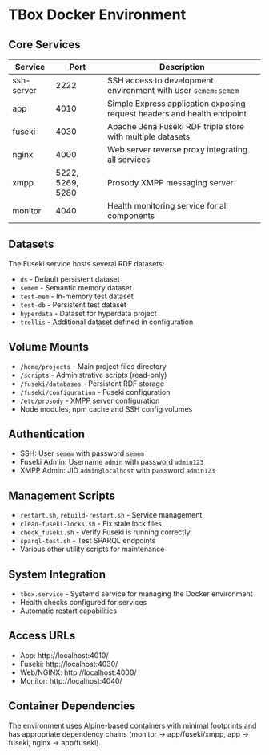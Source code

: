 # TBox Docker Environment

## Core Services

| Service | Port | Description |
|---------|------|-------------|
| ssh-server | 2222 | SSH access to development environment with user `semem:semem` |
| app | 4010 | Simple Express application exposing request headers and health endpoint |
| fuseki | 4030 | Apache Jena Fuseki RDF triple store with multiple datasets |
| nginx | 4000 | Web server reverse proxy integrating all services |
| xmpp | 5222, 5269, 5280 | Prosody XMPP messaging server |
| monitor | 4040 | Health monitoring service for all components |

## Datasets

The Fuseki service hosts several RDF datasets:
- `ds` - Default persistent dataset
- `semem` - Semantic memory dataset
- `test-mem` - In-memory test dataset
- `test-db` - Persistent test dataset
- `hyperdata` - Dataset for hyperdata project
- `trellis` - Additional dataset defined in configuration

## Volume Mounts

- `/home/projects` - Main project files directory
- `/scripts` - Administrative scripts (read-only)
- `/fuseki/databases` - Persistent RDF storage
- `/fuseki/configuration` - Fuseki configuration
- `/etc/prosody` - XMPP server configuration
- Node modules, npm cache and SSH config volumes

## Authentication

- SSH: User `semem` with password `semem`
- Fuseki Admin: Username `admin` with password `admin123`
- XMPP Admin: JID `admin@localhost` with password `admin123`

## Management Scripts

- `restart.sh`, `rebuild-restart.sh` - Service management 
- `clean-fuseki-locks.sh` - Fix stale lock files
- `check_fuseki.sh` - Verify Fuseki is running correctly
- `sparql-test.sh` - Test SPARQL endpoints
- Various other utility scripts for maintenance

## System Integration

- `tbox.service` - Systemd service for managing the Docker environment
- Health checks configured for services
- Automatic restart capabilities

## Access URLs

- App: http://localhost:4010/
- Fuseki: http://localhost:4030/
- Web/NGINX: http://localhost:4000/
- Monitor: http://localhost:4040/

## Container Dependencies

The environment uses Alpine-based containers with minimal footprints and has appropriate dependency chains (monitor → app/fuseki/xmpp, app → fuseki, nginx → app/fuseki).
